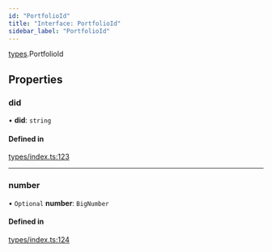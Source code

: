 ```yaml
---
id: "PortfolioId"
title: "Interface: PortfolioId"
sidebar_label: "PortfolioId"
---
```


[types](../../../modules/Types/Types.md).PortfolioId

## Properties

### did

• **did**: `string`

#### Defined in

[types/index.ts:123](https://github.com/PolymeshAssociation/polymesh-sdk/blob/daafaa68f/src/types/index.ts#L123)

___

### number

• `Optional` **number**: `BigNumber`

#### Defined in

[types/index.ts:124](https://github.com/PolymeshAssociation/polymesh-sdk/blob/daafaa68f/src/types/index.ts#L124)
